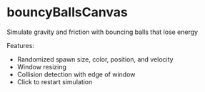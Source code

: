 # bouncyBallsCanvas

Simulate gravity and friction with bouncing balls that lose energy 

Features: 
- Randomized spawn size, color, position, and velocity
- Window resizing 
- Collision detection with edge of window
- Click to restart simulation
